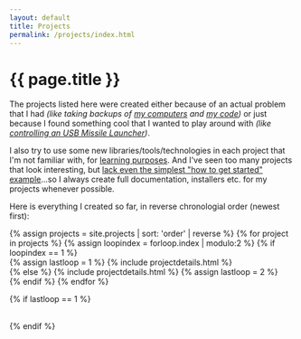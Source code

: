 ```yaml
---
layout: default 
title: Projects
permalink: /projects/index.html
---
```


<h1>{{ page.title }}</h1>

<div class="row spacer25"></div>

The projects listed here were created either because of an actual problem that I had *(like taking backups of [my computers](/roboshell-backup/) and [my code](/bitbucket-backup/))* or just because I found something cool that I wanted to play around with *(like [controlling an USB Missile Launcher](/missilesharp/))*.  

I also try to use some new libraries/tools/technologies in each project that I'm not familiar with, for [learning purposes](http://norvig.com/21-days.html). And I've seen too many projects that look interesting, but [lack even the simplest "how to get started" example](http://www.codinghorror.com/blog/2007/01/if-it-isnt-documented-it-doesnt-exist.html)...so I always create full documentation, installers etc. for my projects whenever possible.

Here is everything I created so far, in reverse chronologial order (newest first):

<div class="row spacer25"></div>

<div class="container">
{% assign projects = site.projects | sort: 'order' | reverse %}
{% for project in projects %}
{% assign loopindex = forloop.index | modulo:2 %}
{% if loopindex == 1 %}
    <div class="row">
    {% assign lastloop = 1 %}
{% include projectdetails.html %}
        <div class="row visible-phone spacer25"></div>
{% else %}
{% include projectdetails.html %}
    {% assign lastloop = 2 %}
    </div><!--/row-->
    <div class="row spacer25"></div>
{% endif %}
{% endfor %}

{% if lastloop == 1 %}
    </div><!--/row-->
    <div class="row spacer25"></div>  
{% endif %}

</div><!--/container-->

<div class="row visible-phone spacer25"></div>